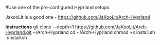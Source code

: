 #Use one of the pre-configured Hyprland setups. 

JakooLit is a good one - https://github.com/JaKooLit/Arch-Hyprland

**Instructions**
git clone --depth=1 https://github.com/JaKooLit/Arch-Hyprland.git ~/Arch-Hyprland
cd ~/Arch-Hyprland
chmod +x install.sh
./install.sh